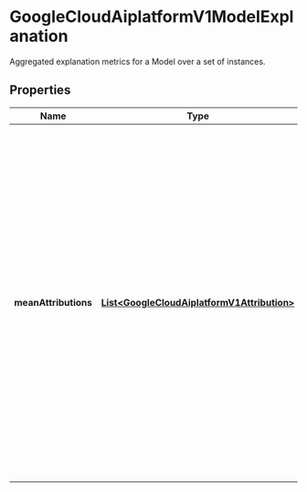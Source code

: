 

# GoogleCloudAiplatformV1ModelExplanation

Aggregated explanation metrics for a Model over a set of instances.

## Properties

| Name | Type | Description | Notes |
|------------ | ------------- | ------------- | -------------|
|**meanAttributions** | [**List&lt;GoogleCloudAiplatformV1Attribution&gt;**](GoogleCloudAiplatformV1Attribution.md) | Output only. Aggregated attributions explaining the Model&#39;s prediction outputs over the set of instances. The attributions are grouped by outputs. For Models that predict only one output, such as regression Models that predict only one score, there is only one attibution that explains the predicted output. For Models that predict multiple outputs, such as multiclass Models that predict multiple classes, each element explains one specific item. Attribution.output_index can be used to identify which output this attribution is explaining. The baselineOutputValue, instanceOutputValue and featureAttributions fields are averaged over the test data. NOTE: Currently AutoML tabular classification Models produce only one attribution, which averages attributions over all the classes it predicts. Attribution.approximation_error is not populated. |  [optional] |



